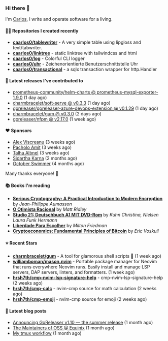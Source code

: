 ### Hi there 👋

I'm [Carlos](https://caarlos0.dev), I write and operate software for a living.

#### 👨‍💻 Repositories I created recently
- **[caarlos0/tablewriter](https://github.com/caarlos0/tablewriter)** - A very simple table using lipgloss and text/tabwriter.
- **[caarlos0/linktree](https://github.com/caarlos0/linktree)** - static linktree with tailwindcss and html
- **[caarlos0/log](https://github.com/caarlos0/log)** - Colorful CLI logger
- **[caarlos0/uhr](https://github.com/caarlos0/uhr)** - Zeichenorientierte Benutzerschnittstelle Uhr
- **[caarlos0/transactional](https://github.com/caarlos0/transactional)** - a sqlx transaction wrapper for http.Handler

#### 🚀 Latest releases I've contributed to


- [prometheus-community/helm-charts @ prometheus-mysql-exporter-1.9.0](https://github.com/prometheus-community/helm-charts/releases/tag/prometheus-mysql-exporter-1.9.0) (1 day ago)
- [charmbracelet/soft-serve @ v0.3.3](https://github.com/charmbracelet/soft-serve/releases/tag/v0.3.3) (1 day ago)
- [goreleaser/goreleaser-azure-devops-extension @ v0.1.29](https://github.com/goreleaser/goreleaser-azure-devops-extension/releases/tag/v0.1.29) (1 day ago)
- [charmbracelet/gum @ v0.3.0](https://github.com/charmbracelet/gum/releases/tag/v0.3.0) (2 days ago)
- [goreleaser/nfpm @ v2.17.0](https://github.com/goreleaser/nfpm/releases/tag/v2.17.0) (1 week ago)

#### ❤️ Sponsors
- [Alex Viscreanu](https://github.com/aexvir) (3 weeks ago)
- [Pacholo Amit](https://github.com/pacholoamit) (3 weeks ago)
- [Talha Altınel](https://github.com/MrWormHole) (3 weeks ago)
- [Sidartha Karna](https://github.com/sidarthakarna) (2 months ago)
- [October Swimmer](https://github.com/octoberswimmer) (4 months ago)

Many thanks everyone! 🙏

#### 📚 Books I'm reading
- **[Serious Cryptography: A Practical Introduction to Modern Encryption](https://www.goodreads.com/book/show/36265193-serious-cryptography)** by _Jean-Philippe Aumasson_
- **[O Otimista Racional](https://www.goodreads.com/book/show/32706964-o-otimista-racional)** by _Matt Ridley_
- **[Studio 21: Deutschbuch A1 MIT DVD-Rom](https://www.goodreads.com/book/show/25495148-studio-21)** by _Kuhn Christina, Nielsen Laura Funk Hermann_
- **[Liberdade Para Escolher](https://www.goodreads.com/book/show/17238591-liberdade-para-escolher)** by _Milton Friedman_
- **[Cryptoeconomics: Fundamental Principles of Bitcoin](https://www.goodreads.com/book/show/56919322-cryptoeconomics)** by _Eric Voskuil_

#### ⭐ Recent Stars


- **[charmbracelet/gum](https://github.com/charmbracelet/gum)** - A tool for glamorous shell scripts 🎀 (1 week ago)
- **[williamboman/mason.nvim](https://github.com/williamboman/mason.nvim)** - Portable package manager for Neovim that runs everywhere Neovim runs. Easily install and manage LSP servers, DAP servers, linters, and formatters. (1 week ago)
- **[hrsh7th/cmp-nvim-lsp-signature-help](https://github.com/hrsh7th/cmp-nvim-lsp-signature-help)** - cmp-nvim-lsp-signature-help (2 weeks ago)
- **[hrsh7th/cmp-calc](https://github.com/hrsh7th/cmp-calc)** - nvim-cmp source for math calculation (2 weeks ago)
- **[hrsh7th/cmp-emoji](https://github.com/hrsh7th/cmp-emoji)** - nvim-cmp source for emoji (2 weeks ago)

#### 📄 Latest blog posts
- [Announcing GoReleaser v1.10 — the summer release](https://carlosbecker.com/posts/goreleaser-v1.10/) (1 month ago)
- [The Maintainers of OSS @ Equinix](https://carlosbecker.com/posts/equinix-maintainers-oss/) (1 month ago)
- [My tmux workflow](https://carlosbecker.com/posts/tmux-sessionizer/) (1 month ago)

